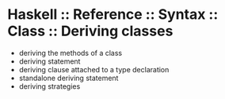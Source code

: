 # Haskell :: Reference :: Syntax :: Class :: Deriving classes

- deriving the methods of a class
- deriving statement
- deriving clause attached to a type declaration
- standalone deriving statement
- deriving strategies
